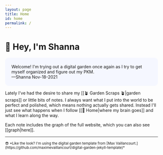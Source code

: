 ```yaml
---
layout: page
title: Home
id: home
permalink: /
---
```


# 👋 Hey, I'm Shanna

<p style="padding: 1.5em 1.5em; background: #f5f7ff; border-radius: 12px;">
Welcome! I'm trying out a digital garden once again as I try to get myself organized and figure out my PKM. 
<br>
—Shanna Nov-18-2021
</p>

Lately I've had the desire to share my [[🪴 Garden Scraps 🪴|garden scraps]] or little bits of notes. I always want what I put into the world to be perfect and polished, which means nothing actually gets shared. Instead I'll just see what happens when I follow [[🏡 Home|where my brain goes]] and what I learn along the way.
<br>

Each note includes the graph of the full website, which you can also see [[graph|here]].
<br>

<hr>
<small>
😎 *Like the look? I'm using the digital garden template from [Max Vaillancourt.](https://github.com/maximevaillancourt/digital-garden-jekyll-template)*
</small>

<style>
  .wrapper {
    max-width: 46em;
  }
</style>
